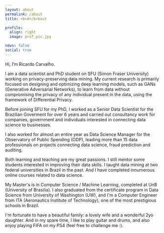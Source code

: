 ```yaml
---
layout: about
permalink: /about
title: <b>A</b>bout

profile:
  align: right
  image: prof_pic.jpg

news: false
social: true
---
```

Hi, I’m Ricardo Carvalho.

I am a data scientist and PhD student on SFU (Simon Fraser University) working on privacy-preserving data mining. My current research is primarily focused on designing and optimizing deep learning models, such as GANs (Generative Adversarial Networks), to learn from data without compromising the privacy of any individual present in the data, using the framework of Differential Privacy.

Before joining SFU for my PhD, I worked as a Senior Data Scientist for the Brazilian Goverment for over 6 years and carried out consultancy work for companies, government and individuals interested in connecting data science to businesses.

I also worked for almost an entire year as Data Science Manager for the Observatory of Public Spending (ODP), leading more than 15 data professionals on projects connecting data science, fraud prediction and auditing.

Both learning and teaching are my great passions. I still mentor some students interested in improving their data skills. I taught data mining at two federal universities in Brazil in the past. And I have completed innumerous online courses related to data science. 

My Master's is in Computer Science / Machine Learning, completed at UnB (University of Brasilia). I also graduated from the certificate program in Data Science from University of Washington (UW), and I'm a Computer Engineer from ITA (Aeronautics Institute of Technology), one of the most prestigious schools in Brazil.

I'm fortunate to have a beautiful family: a lovely wife and a wonderful 2yo daughter. And in my spare time, I like to play guitar and drums, and also enjoy playing FIFA on my PS4 (feel free to challenge me :). 
